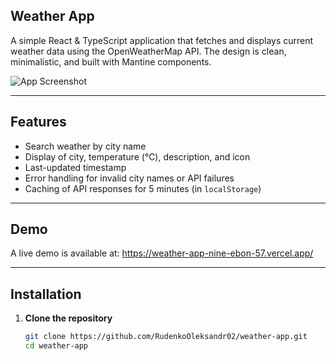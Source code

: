 ## Weather App

A simple React & TypeScript application that fetches and displays current weather data using the OpenWeatherMap API. The design is clean, minimalistic, and built with Mantine components.

![App Screenshot](https://res.cloudinary.com/dk4qggbsf/image/upload/v1744507244/weather-app/mqvzbcjpiv318lgsoo58.png)

---

## Features

- Search weather by city name
- Display of city, temperature (°C), description, and icon
- Last-updated timestamp
- Error handling for invalid city names or API failures
- Caching of API responses for 5 minutes (in `localStorage`)

---

## Demo

A live demo is available at: https://weather-app-nine-ebon-57.vercel.app/

---

## Installation

1. **Clone the repository**
   ```bash
   git clone https://github.com/RudenkoOleksandr02/weather-app.git
   cd weather-app
